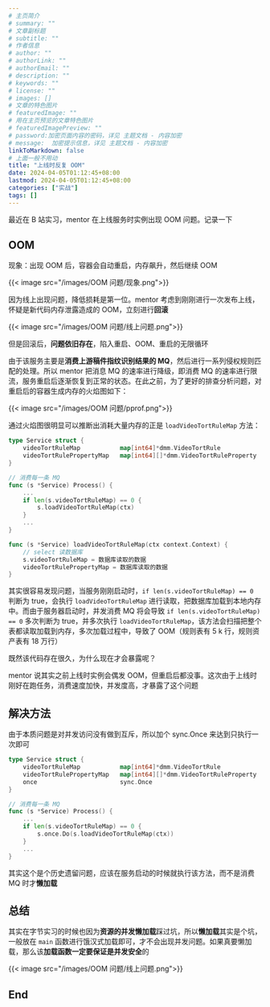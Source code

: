 ```yaml
---
# 主页简介
# summary: ""
# 文章副标题
# subtitle: ""
# 作者信息
# author: ""
# authorLink: ""
# authorEmail: ""
# description: ""
# keywords: ""
# license: ""
# images: []
# 文章的特色图片
# featuredImage: ""
# 用在主页预览的文章特色图片
# featuredImagePreview: ""
# password:加密页面内容的密码，详见 主题文档 - 内容加密
# message:  加密提示信息，详见 主题文档 - 内容加密
linkToMarkdown: false
# 上面一般不用动
title: "上线时反复 OOM"
date: 2024-04-05T01:12:45+08:00
lastmod: 2024-04-05T01:12:45+08:00
categories: ["实战"]
tags: []
---
```


最近在 B 站实习，mentor 在上线服务时实例出现 OOM 问题。记录一下

## OOM

现象：出现 OOM 后，容器会自动重启，内存飙升，然后继续 OOM

{{< image src="/images/OOM 问题/现象.png">}}

因为线上出现问题，降低损耗是第一位。mentor 考虑到刚刚进行一次发布上线，怀疑是新代码内存泄露造成的 OOM，立刻进行**回滚**

{{< image src="/images/OOM 问题/线上问题.png">}}

但是回滚后，**问题依旧存在**，陷入重启、OOM、重启的无限循环

由于该服务主要是**消费上游稿件指纹识别结果的 MQ**，然后进行一系列侵权规则匹配的处理。所以 mentor 把消息 MQ 的速率进行降级，即消费 MQ 的速率进行限流，服务重启后逐渐恢复到正常的状态。在此之前，为了更好的排查分析问题，对重启后的容器生成内存的火焰图如下：

{{< image src="/images/OOM 问题/pprof.png">}}

通过火焰图很明显可以推断出消耗大量内存的正是 `loadVideoTortRuleMap` 方法：

```go
type Service struct {
	videoTortRuleMap           map[int64]*dmm.VideoTortRule                           
	videoTortRulePropertyMap   map[int64][]*dmm.VideoTortRuleProperty 
}

// 消费每一条 MQ
func (s *Service) Process() {
    ...
    if len(s.videoTortRuleMap) == 0 {
		s.loadVideoTortRuleMap(ctx)
    }
    ...
}

func (s *Service) loadVideoTortRuleMap(ctx context.Context) {
    // select 读数据库
    s.videoTortRuleMap = 数据库读取的数据 
    videoTortRulePropertyMap = 数据库读取的数据
}
```

其实很容易发现问题，当服务刚刚启动时，`if len(s.videoTortRuleMap) == 0` 判断为 true，会执行 `loadVideoTortRuleMap` 进行读取，把数据库加载到本地内存中。而由于服务器启动时，并发消费 MQ 将会导致 `if len(s.videoTortRuleMap) == 0` 多次判断为 true，并多次执行 `loadVideoTortRuleMap`，该方法会扫描把整个表都读取加载到内存，多次加载过程中，导致了 OOM（规则表有 5 k 行，规则资产表有 18 万行）

既然该代码存在很久，为什么现在才会暴露呢？

mentor 说其实之前上线时实例会偶发 OOM，但重启后都没事。这次由于上线时刚好在跑任务，消费速度加快，并发度高，才暴露了这个问题

## 解决方法

由于本质问题是对并发访问没有做到互斥，所以加个 sync.Once 来达到只执行一次即可

```go
type Service struct {
	videoTortRuleMap           map[int64]*dmm.VideoTortRule                           
	videoTortRulePropertyMap   map[int64][]*dmm.VideoTortRuleProperty 
    once                       sync.Once
}

// 消费每一条 MQ
func (s *Service) Process() {
    ...
    if len(s.videoTortRuleMap) == 0 {
		s.once.Do(s.loadVideoTortRuleMap(ctx))
    }
    ...
}
```

其实这个是个历史遗留问题，应该在服务启动的时候就执行该方法，而不是消费 MQ 时才**懒加载**

## 总结

其实在字节实习的时候也因为**资源的并发懒加载**踩过坑，所以**懒加载**其实是个坑，一般放在 `main` 函数进行饿汉式加载即可，才不会出现并发问题。如果真要懒加载，那么该**加载函数一定要保证是并发安全**的

{{< image src="/images/OOM 问题/线上问题.png">}}

## End
